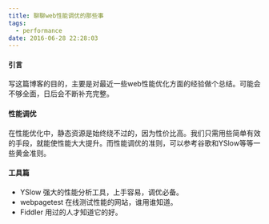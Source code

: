 ```yaml
---
title: 聊聊web性能调优的那些事
tags:
  - performance
date: 2016-06-28 22:28:03
---
```


#### 引言

写这篇博客的目的，主要是对最近一些web性能优化方面的经验做个总结。可能会不够全面，日后会不断补充完整。<!--more-->

#### 性能调优

在性能优化中，静态资源是始终绕不过的，因为性价比高。我们只需用些简单有效的手段，就能使性能大大提升。而性能调优的准则，可以参考谷歌和YSlow等等一些黄金准则。

#### 工具篇

*   YSlow
强大的性能分析工具，上手容易，调优必备。
*   webpagetest
在线测试性能的网站，谁用谁知道。
*   Fiddler
用过的人才知道它的好。

&nbsp;